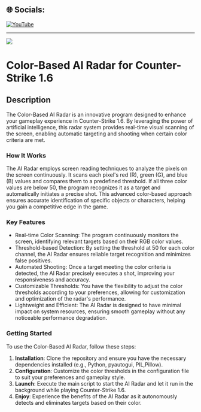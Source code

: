 ## 🌐 Socials:
 [![YouTube](https://img.shields.io/badge/YouTube-%23FF0000.svg?logo=YouTube&logoColor=white)](https://www.youtube.com/channel/UCCjdXFKa_bzIrlwjuZP39YA?sub_confirmation=1) 

---
[![](https://visitcount.itsvg.in/api?id=Harshit28j&icon=0&color=0)](https://visitcount.itsvg.in)
# Color-Based AI Radar for Counter-Strike 1.6

## Description
The Color-Based AI Radar is an innovative program designed to enhance your gameplay experience in Counter-Strike 1.6. By leveraging the power of artificial intelligence, this radar system provides real-time visual scanning of the screen, enabling automatic targeting and shooting when certain color criteria are met.

### How It Works
The AI Radar employs screen reading techniques to analyze the pixels on the screen continuously. It scans each pixel's red (R), green (G), and blue (B) values and compares them to a predefined threshold. If all three color values are below 50, the program recognizes it as a target and automatically initiates a precise shot. This advanced color-based approach ensures accurate identification of specific objects or characters, helping you gain a competitive edge in the game.

### Key Features
- Real-time Color Scanning: The program continuously monitors the screen, identifying relevant targets based on their RGB color values.
- Threshold-based Detection: By setting the threshold at 50 for each color channel, the AI Radar ensures reliable target recognition and minimizes false positives.
- Automated Shooting: Once a target meeting the color criteria is detected, the AI Radar precisely executes a shot, improving your responsiveness and accuracy.
- Customizable Thresholds: You have the flexibility to adjust the color thresholds according to your preferences, allowing for customization and optimization of the radar's performance.
- Lightweight and Efficient: The AI Radar is designed to have minimal impact on system resources, ensuring smooth gameplay without any noticeable performance degradation.

### Getting Started
To use the Color-Based AI Radar, follow these steps:

1. **Installation**: Clone the repository and ensure you have the necessary dependencies installed (e.g., Python, pyautogui, PIL,Pillow).
2. **Configuration**: Customize the color thresholds in the configuration file to suit your preferences and gameplay style.
3. **Launch**: Execute the main script to start the AI Radar and let it run in the background while playing Counter-Strike 1.6.
4. **Enjoy**: Experience the benefits of the AI Radar as it autonomously detects and eliminates targets based on their color.

